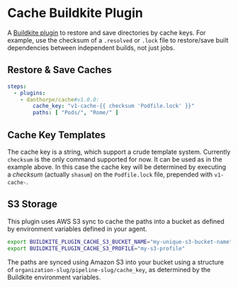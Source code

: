 # Cache Buildkite Plugin

A [Buildkite plugin](https://buildkite.com/docs/agent/v3/plugins) to restore and save 
directories by cache keys. For example, use the checksum of a `.resolved` or `.lock` file 
to restore/save built dependencies between independent builds, not just jobs. 

## Restore & Save Caches

```yml
steps:
  - plugins:
    - danthorpe/cache#v1.0.0:
        cache_key: "v1-cache-{{ checksum 'Podfile.lock' }}"
        paths: [ "Pods/", "Rome/" ]
```

## Cache Key Templates

The cache key is a string, which support a crude template system. Currently `checksum` is 
the only command supported for now. It can be used as in the example above. In this case
the cache key will be determined by executing a _checksum_ (actually `shasum`) on the 
`Podfile.lock` file, prepended with `v1-cache-`.

## S3 Storage

This plugin uses AWS S3 sync to cache the paths into a bucket as defined by environment 
variables defined in your agent. 

```bash
export BUILDKITE_PLUGIN_CACHE_S3_BUCKET_NAME="my-unique-s3-bucket-name"
export BUILDKITE_PLUGIN_CACHE_S3_PROFILE="my-s3-profile"
```

The paths are synced using Amazon S3 into your bucket using a structure of 
`organization-slug/pipeline-slug/cache_key`, as determined by the Buildkite environment 
variables.